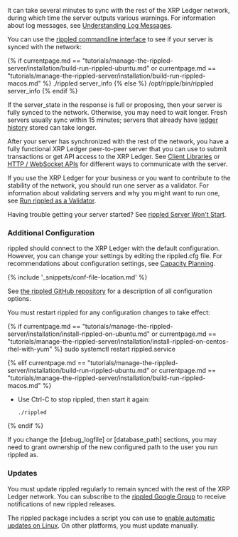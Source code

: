 It can take several minutes to sync with the rest of the XRP Ledger network, during which time the server outputs various warnings. For information about log messages, see [Understanding Log Messages](understanding-log-messages.html).

You can use the [<span class="code-snippet">rippled</span> commandline interface](get-started-using-http-websocket-apis.html#commandline) to see if your server is synced with the network:

{% if currentpage.md == "tutorials/manage-the-rippled-server/installation/build-run-rippled-ubuntu.md" or
      currentpage.md == "tutorials/manage-the-rippled-server/installation/build-run-rippled-macos.md" %}
    ./rippled server_info
{% else %}
    /opt/ripple/bin/rippled server_info
{% endif %}

If the <span class="code-snippet">server_state</span> in the response is <span class="code-snippet">full</span> or <span class="code-snippet">proposing</span>, then your server is fully synced to the network. Otherwise, you may need to wait longer. Fresh servers usually sync within 15 minutes; servers that already have [ledger history](ledger-history.html) stored can take longer.

After your server has synchronized with the rest of the network, you have a fully functional XRP Ledger peer-to-peer server that you can use to submit transactions or get API access to the XRP Ledger. See [Client Libraries](client-libraries.html) or [HTTP / WebSocket APIs](http-websocket-apis.html) for different ways to communicate with the server.

If you use the XRP Ledger for your business or you want to contribute to the stability of the network, you should run one server as a validator. For information about validating servers and why you might want to run one, see [Run rippled as a Validator](run-rippled-as-a-validator.html).

Having trouble getting your server started? See [rippled Server Won't Start](server-wont-start.html).

### Additional Configuration

<span class="code-snippet">rippled</span> should connect to the XRP Ledger with the default configuration. However, you can change your settings by editing the <span class="code-snippet">rippled.cfg</span> file. For recommendations about configuration settings, see [Capacity Planning](capacity-planning.html).

{% include '_snippets/conf-file-location.md' %}<!--_ -->

See [the <span class="code-snippet">rippled</span> GitHub repository](https://github.com/ripple/rippled/blob/master/cfg/rippled-example.cfg) for a description of all configuration options.

You must restart <span class="code-snippet">rippled</span> for any configuration changes to take effect:


{% if currentpage.md == "tutorials/manage-the-rippled-server/installation/install-rippled-on-ubuntu.md" or
      currentpage.md == "tutorials/manage-the-rippled-server/installation/install-rippled-on-centos-rhel-with-yum" %}
        sudo systemctl restart rippled.service

{% elif currentpage.md == "tutorials/manage-the-rippled-server/installation/build-run-rippled-ubuntu.md" or
        currentpage.md == "tutorials/manage-the-rippled-server/installation/build-run-rippled-macos.md" %}

  * Use Ctrl-C to stop <span class="code-snippet">rippled</span>, then start it again:

        ./rippled

{% endif %}

If you change the <span class="code-snippet">[debug_logfile]</span> or <span class="code-snippet">[database_path]</span> sections, you may need to grant ownership of the new configured path to the user you run <span class="code-snippet">rippled</span> as.


### Updates

You must update <span class="code-snippet">rippled</span> regularly to remain synced with the rest of the XRP Ledger network. You can subscribe to the [rippled Google Group](https://groups.google.com/forum/#!forum/ripple-server) to receive notifications of new <span class="code-snippet">rippled</span> releases.

The <span class="code-snippet">rippled</span> package includes a script you can use to [enable automatic updates on Linux](update-rippled-automatically-on-linux.html). On other platforms, you must update manually.
